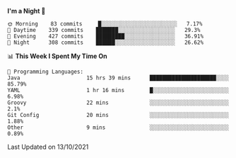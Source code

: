 <!--START_SECTION:waka-->
**I'm a Night 🦉** 

```text
🌞 Morning    83 commits     █░░░░░░░░░░░░░░░░░░░░░░░░   7.17% 
🌆 Daytime    339 commits    ███████░░░░░░░░░░░░░░░░░░   29.3% 
🌃 Evening    427 commits    █████████░░░░░░░░░░░░░░░░   36.91% 
🌙 Night      308 commits    ██████░░░░░░░░░░░░░░░░░░░   26.62%

```


📊 **This Week I Spent My Time On** 

```text
💬 Programming Languages: 
Java                     15 hrs 39 mins      █████████████████████░░░░   85.79% 
YAML                     1 hr 16 mins        █░░░░░░░░░░░░░░░░░░░░░░░░   6.98% 
Groovy                   22 mins             ░░░░░░░░░░░░░░░░░░░░░░░░░   2.1% 
Git Config               20 mins             ░░░░░░░░░░░░░░░░░░░░░░░░░   1.88% 
Other                    9 mins              ░░░░░░░░░░░░░░░░░░░░░░░░░   0.89%

```


 Last Updated on 13/10/2021
<!--END_SECTION:waka-->
